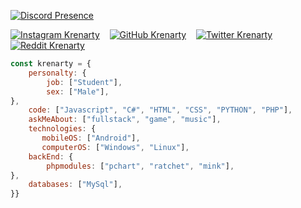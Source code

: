 [![Discord Presence](https://lanyard-profile-readme.vercel.app/api/879740287801495572)](https://discord.com/users/879740287801495572)

[![Instagram Krenarty](https://img.shields.io/badge/@krenarty-8b72ff?style=flat&logo=instagram&logoColor=white)](https://instagram.com/krenarty)&nbsp;
<a href="https://www.instagram.com/krenarty"></a> &nbsp;
[![GitHub Krenarty](https://img.shields.io/badge/@krenarty-8b72ff?style=flat&logo=github&logoColor=white)](https://instagram.com/krenarty)&nbsp;
<a href="https://www.instagram.com/krenarty"></a> &nbsp;
[![Twitter Krenarty](https://img.shields.io/badge/@krenarty-8b72ff?style=flat&logo=linkedin&logoColor=white)](https://instagram.com/krenarty)&nbsp;
<a href="https://www.instagram.com/krenarty"></a> &nbsp;
[![Reddit Krenarty](https://img.shields.io/badge/@krenarty-8b72ff?style=flat&logo=reddit&logoColor=white)](https://instagram.com/krenarty)&nbsp;
<a href="https://www.instagram.com/krenarty"></a> &nbsp;

```javascript
const krenarty = {
    personalty: {
        job: ["Student"],
        sex: ["Male"],
},               
    code: ["Javascript", "C#", "HTML", "CSS", "PYTHON", "PHP"],
    askMeAbout: ["fullstack", "game", "music"],
    technologies: {
       mobileOS: ["Android"],
       computerOS: ["Windows", "Linux"],
    backEnd: {
        phpmodules: ["pchart", "ratchet", "mink"],
},
    databases: ["MySql"],
}}
```
